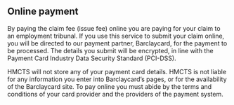 <h2 class="legend">Online payment</h2>
By paying the claim fee (issue fee) online you are paying for your claim to an employment tribunal.
If you use this service to submit your claim online, you will be directed to our payment partner, Barclaycard, for the payment to be processed. The details you submit will be encrypted, in line with the Payment Card Industry Data Security Standard (PCI-DSS).

HMCTS will not store any of your payment card details. HMCTS is not liable for any information you enter into Barclaycard’s pages, or for the availability of the Barclaycard site. To pay online you must abide by the terms and conditions of your card provider and the providers of the payment system.
